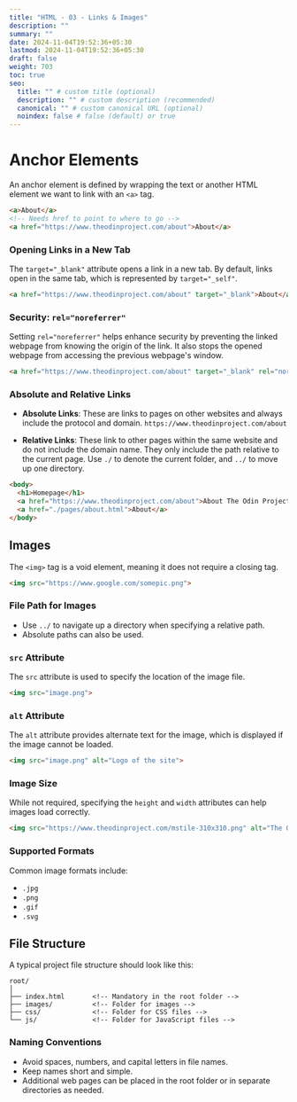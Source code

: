 ```yaml
---
title: "HTML - 03 - Links & Images"
description: ""
summary: ""
date: 2024-11-04T19:52:36+05:30
lastmod: 2024-11-04T19:52:36+05:30
draft: false
weight: 703
toc: true
seo:
  title: "" # custom title (optional)
  description: "" # custom description (recommended)
  canonical: "" # custom canonical URL (optional)
  noindex: false # false (default) or true
---
```


# Anchor Elements
An anchor element is defined by wrapping the text or another HTML element we want to link with an `<a>` tag.

```html
<a>About</a>
<!-- Needs href to point to where to go -->
<a href="https://www.theodinproject.com/about">About</a>
```

### Opening Links in a New Tab
The `target="_blank"` attribute opens a link in a new tab. By default, links open in the same tab, which is represented by `target="_self"`.

```html
<a href="https://www.theodinproject.com/about" target="_blank">About</a>
```

### Security: `rel="noreferrer"`
Setting `rel="noreferrer"` helps enhance security by preventing the linked webpage from knowing the origin of the link. It also stops the opened webpage from accessing the previous webpage's window.

```html
<a href="https://www.theodinproject.com/about" target="_blank" rel="noreferrer">About</a>
```

### Absolute and Relative Links
- **Absolute Links**: These are links to pages on other websites and always include the protocol and domain. 
`https://www.theodinproject.com/about`

- **Relative Links**: These link to other pages within the same website and do not include the domain name. They only include the path relative to the current page. Use `./` to denote the current folder, and `../` to move up one directory.

```html
<body>
  <h1>Homepage</h1>
  <a href="https://www.theodinproject.com/about">About The Odin Project</a>
  <a href="./pages/about.html">About</a>
</body>
```

## Images
The `<img>` tag is a void element, meaning it does not require a closing tag.

```html
<img src="https://www.google.com/somepic.png">
```

### File Path for Images
- Use `../` to navigate up a directory when specifying a relative path.
- Absolute paths can also be used.

### `src` Attribute
The `src` attribute is used to specify the location of the image file.

```html
<img src="image.png">
```

### `alt` Attribute
The `alt` attribute provides alternate text for the image, which is displayed if the image cannot be loaded.

```html
<img src="image.png" alt="Logo of the site">
```

### Image Size
While not required, specifying the `height` and `width` attributes can help images load correctly.

```html
<img src="https://www.theodinproject.com/mstile-310x310.png" alt="The Odin Project Logo" height="310" width="310">
```

### Supported Formats
Common image formats include:
- `.jpg`
- `.png`
- `.gif`
- `.svg`

## File Structure
A typical project file structure should look like this:

```
root/
│
├── index.html       <!-- Mandatory in the root folder -->
├── images/          <!-- Folder for images -->
├── css/             <!-- Folder for CSS files -->
└── js/              <!-- Folder for JavaScript files -->
```

### Naming Conventions
- Avoid spaces, numbers, and capital letters in file names.
- Keep names short and simple.
- Additional web pages can be placed in the root folder or in separate directories as needed.
